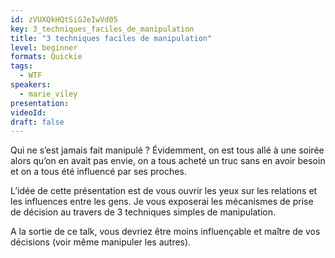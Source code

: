 ```yaml
---
id: zVUXQkHQtSiGJeIwVd05
key: 3_techniques_faciles_de_manipulation
title: "3 techniques faciles de manipulation"
level: beginner
formats: Quickie
tags:
  - WTF
speakers:
  - marie_viley
presentation:
videoId:
draft: false
---
```

Qui ne s’est jamais fait manipulé ? Évidemment, on est tous allé à une soirée alors qu’on en avait pas envie, on a tous acheté un truc sans en avoir besoin et on a tous été influencé par ses proches. 

L’idée de cette présentation est de vous ouvrir les yeux sur les relations et les influences entre les gens. Je vous exposerai les mécanismes de prise de décision au travers de 3 techniques simples de manipulation.

A la sortie de ce talk, vous devriez être moins influençable et maître de vos décisions (voir même manipuler les autres).
